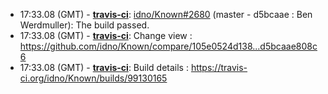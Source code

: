 * <a id="17:33.08">17:33.08 (GMT)</a> - __[travis-ci](https://github.com/travis-ci)__: <a href="https://github.com/idno/Known/issues/2680">idno/Known#2680</a> (master - d5bcaae : Ben Werdmuller): The build passed.
* <a id="17:33.08">17:33.08 (GMT)</a> - __[travis-ci](https://github.com/travis-ci)__: Change view : https://github.com/idno/Known/compare/105e0524d138...d5bcaae808c6
* <a id="17:33.08">17:33.08 (GMT)</a> - __[travis-ci](https://github.com/travis-ci)__: Build details : https://travis-ci.org/idno/Known/builds/99130165
